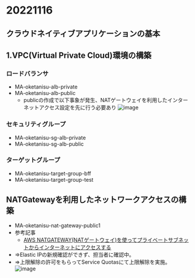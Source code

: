 # 20221116
## クラウドネイティブアプリケーションの基本
## 1.VPC(Virtual Private Cloud)環境の構築

### ロードバランサ
- MA-oketanisu-alb-private
- MA-oketanisu-alb-public
  - publicの作成で以下事象が発生、NATゲートウェイを利用したインターネットアクセス設定を先に行う必要あり
![image](https://user-images.githubusercontent.com/116000206/202073738-eafe717a-f6cf-46f4-92a4-230606a7ab61.png)

### セキュリティグループ
- MA-oketanisu-sg-alb-private
- MA-oketanisu-sg-alb-public

### ターゲットグループ
- MA-oketanisu-target-group-bff
- MA-oketanisu-target-group-test

## NATGatewayを利用したネットワークアクセスの構築
- MA-oketanisu-nat-gateway-public1
- 参考記事
  - [AWS NATGATEWAY(NATゲートウェイ)を使ってプライベートサブネットからインターネットにアクセスする](https://qiita.com/fkooo/items/a474db0f3c2e72448d36)
- ⇒Elastic IPの新規確認ができず、担当者に確認中。
- ⇒上限解除の許可をもらってService Quotasにて上限解除を実施。
![image](https://user-images.githubusercontent.com/116000206/202086150-b6ef936d-5837-4573-a5e0-284dc3ecd471.png)
